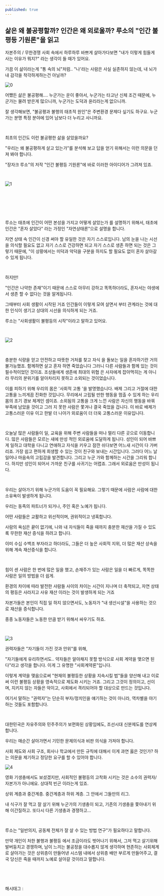 ```yaml
---
published: true
---
```

## 삶은 왜 불공평할까? 인간은 왜 외로울까? 루소의 "인간 불평등 기원론"을 읽고

자본주의 / 무한경쟁 사회 속에서 하루하루 바쁘게 살아가다보면 "내가 이렇게 힘들게 사는 이유가 뭐지?" 라는 생각이 들 때가 있어요.

가끔 이 삶이라는게 "통 속의 뇌"처럼.. "나'라는 사람은 사실 실존하지 않는데, 내 뇌가 내 감각을 착각하게하는건 아닐까?

![0](/asset/img/223107531251/0.png)

어쨌든 삶은 불공평해.... 누군가는 운이 좋아서, 누군가는 타고난 신체 조건 때문에, 누군가는 물려 받은게 많으니까, 누군가는 도덕과 윤리라는게 없으니까.

잘 생각해보면, "불공평과 불행의 태초적 원인"은 주변환경 문제다 싶기도 하구요. 누군가는 분명 특정 분야에 있어 남보다 더 누리고 사니까요.

​

최초의 인간도 이런 불공평한 삶을 살았을까요?

"우리는 왜 불공평하게 살고 있는가"를 분석해 보고 답을 얻기 위해서는 이런 의문을 던져 봐야 합니다.

 "장자크 루소"의 저작 "인간 불평등 기원론"에 바로 이러한 아이디어가 그려져 있죠.

​

![1](/asset/img/223107531251/1.png)

​

​

​

루소는 태초에 인간이 어떤 본성을 가지고 어떻게 살았는가 를 설명하기 위해서, 태초에 인간은 "혼자 살았다" 라는 가정인 "자연상태론"으로 설명을 합니다.

자연 상태 속 인간이 신경 써야 할 유일한 것은 자기 스스로입니다. 남의 눈을 나는 시선을 의식할 필요도 없고 자기 스스로 건강하면 되고 자기 스스로 생존 하면 되는 것은 그렇기 때문에, "이 상황에서는 미덕과 악덕을 구분을 하지도 할 필요도 없이 혼자 살아갈 수 있게 됩니다.

​

하지만!

"인간은 나약한 존재"이기 때문에 스스로 아무리 강하고 똑똑하더라도, 혼자서는 야생에서 생존 할 수 없다는 것을 알게됩니다.

그때부터 사회 생활이 시작된 거죠 인간들이 이렇게 모여 살면서 부터 관계라는 것에 대한 인식이 생기고 상대의 시선을 의식하게 되는 거죠.

루소는 "사회생활이 불평등의 시작"이라고 말하고 있어요.

​

![2](/asset/img/223107531251/2.png)

​

충분한 식량을 얻고 안전하고 따뜻한 거처를 찾고 자식 을 돌보는 일을 혼자하기란 거의 불가능했죠. 함께하면 살고 혼자 하면 죽었습니다 그러니 다른 사람들과 함께 있는 것이 필수적이었던 것이죠. 조상들에게 생존에 최대의 위협 은 사자에게 잡아먹히는 게 아니라 무리의 분위기를 알아차리지 못하고 소외되는 것이었습니다.

이를 피하기 위해 우리의 몸은 '사회적 고통 '을 발명했습니다. 배제 그리고 거절에 대한 고통을 느끼게끔 진화한 것입니다. 무리에서 고립될 만한 행동을 멈출 수 있게 하는 우리 몸의 조기 경보 체계인 셈이죠. 소외됨의 고통을 크게 느낀 사람은 자신의 행동을 바꿔 부족에 남았을 것이고 그러 지 못한 사람은 쫓겨나 결국 죽었을 겁니다. 이 바로 배제가 고통스러운 이유 이고 한발 더 나아가 외로움이 더 더욱 고통스러운 이유입니다. 

​

오늘날 많은 사람들이 일, 교육을 위해 주변 사람들을 떠나 멀리 다른 곳으로 이동합니다. 많은 사람들은 모르는 새에 만성 적인 외로움에 도달하게 됩니다. 성인이 되어 바쁘게 일하고 대학을 다니고 연애하고 자식을 키우고 잠깐 쉬다보면 어느새 시간이 다 가버리죠. 가장 쉽고 편하게 희생할 수 있는 것이 친구와 보내는 시간입니다. 그러다 어느 날 일어나 마음속의 고립감을 발견합니다. 그리고 누군 가와 함께하는 시간을 그리워 합니다. 하지만 성인이 되어서 가까운 친구를 사귀기는 어렵죠. 그래서 외로움은 만성이 됩니다.

​

우리는 살아가기 위해 누군가의 도움이 꼭 필요해요. 그렇기 때문에 사람은 사람에 대한 소유욕이 발생하게 됩니다.

우리는 동족의 파트너가 되거나, 주인 혹은 노예가 됩니다.

어떤 사람들은 교활하고 위선적이며, 권위적이고 냉혹합니다.

사람의 욕심은 끝이 없기에, 나와 내 자식들이 죽을 때까지 충분한 재산을 가질 수 있도록 무한한 재산 증식을 하려고 합니다.

이미 수십 수백조 부자라고 하더라도, 그들은 더 높은 사회적 지위, 더 많은 재산 상속을 위해 계속 재산증식을 합니다. 

​

힘이 센 사람은 한 번에 많은 일을 했고, 손재주가 있는 사람은 일을 더 빠르게, 똑똑한 사람은 일의 방법을 더 쉽게.

환경의 차이에 따라 발전한 사람들 사이의 차이는 시간이 지나며 더 축적되고, 자연 상태의 평등은 사라지고 사유 재산 이라는 것이 발생하게 되는 거죠

자본가들은 본인이 직접 일 하지 않으면서도, 노동자가 "내 생산시설"을 사용하는 것으로 재산을 증식합니다.

종종 노동자들은 노동한 만큼 받기 위해서 싸우기도 하죠.

​

![3](/asset/img/223107531251/3.png)

권력자들은 "자기들이 가진 것과 안위"를 위해,

"자기들에게 유리하면서도.. 약자들은 알아채지 못할 방식으로 사회 계약을 맺으면 된다"라고 생각을 합니다. 이게 그 유명한 "사회계약론"입니다.

이렇게 계약을 맺음으로써 "현재의 불평등한 상황을 지속시킬 법"들을 양산해 내고 이로써 이런 불평등 상황을 영속적으로 제도화 시키는 거죠. 그리고 그것이 정의이고, 선이며, 지키지 않는 자들은 악이고, 사회에서 격리되어야 할 대상으로 만드는 것입니다.

여기서 말하는 "권력자"는 단순히 부자/정치인을 얘기하는 것이 아니라, 역차별을 야기하는 것들도 포함합니다.

​

대한민국은 자유주의와 민주주의가 보편화된 상황임에도, 조선시대 신분제도를 연상케 합니다.

우리는 매순간 살아가면서 기민한 문제의식과 비판 의식을 가져야 합니다.

사회 제도와 사회 구조, 회사나 학교에서 만든 규칙에 대해서 이게 과연 옳은 것인가? 하는 의문을 제기하고 정당한 요구를 할 수 있어야 합니다.

![4](/asset/img/223107531251/4.png)

영화 기생충에서도 보셨겠지만, 사회적인 불평등의 고착화 시키는 것은 소수의 권력자/자본가가 아니에요. 상대적 빈곤 이라는게 있죠.

상위 계층과 중간계층. 중간계층과 하위 계층. 그 안에서 그들만의 리그.

내 식구가 잘 먹고 잘 살기 위해 누군가의 기생충이 되고, 기존의 기생충을 쫓아내기 위해 이간질하고. 또다시 다른 기생충과 경쟁하고...

​

루소는 "일반의지, 공동체 전체가 잘 살 수 있는 방법 연구"가 필요하다고 말합니다.

만약 개인이 처한 불행과 불평등 에서 조금이라도 벗어나기 위해서, 그저 먹고 살기위해 발버둥치고 경쟁하며, 남이 느끼는 불공정을 대수롭지 않게 생각하며 현존하는 사회체계로 살아가는 것은 상위층이 만들어낸 시스템 내에서 상위층 배만 부르게 만들어주고, 결국 당신은 죽을 때까지 노예로 살아갈 것이라고 말합니다.

​

​

 해시태그 : 